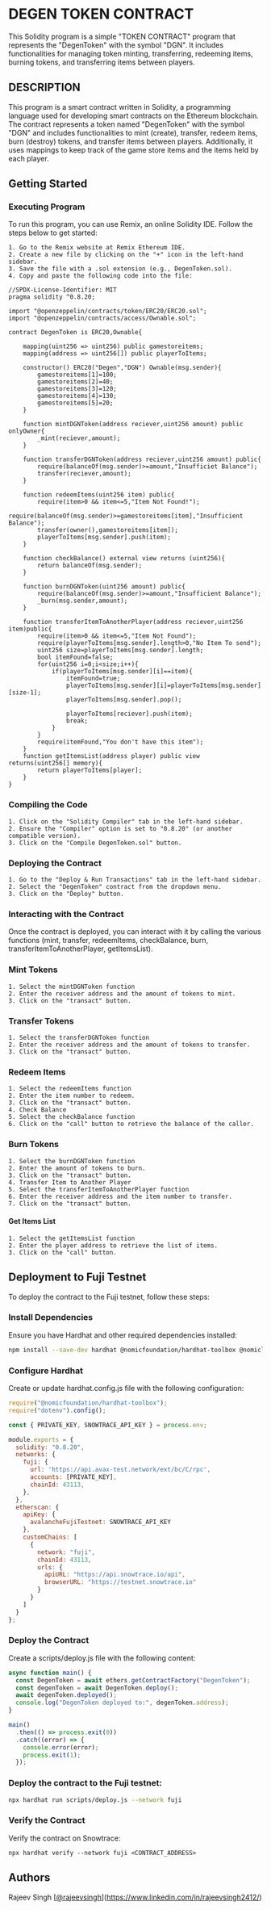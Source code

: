 # DEGEN TOKEN CONTRACT

This Solidity program is a simple "TOKEN CONTRACT" program that represents the "DegenToken" with the symbol "DGN". It includes functionalities for managing token minting, transferring, redeeming items, burning tokens, and transferring items between players.

## DESCRIPTION

This program is a smart contract written in Solidity, a programming language used for developing smart contracts on the Ethereum blockchain. The contract represents a token named "DegenToken" with the symbol "DGN" and includes functionalities to mint (create), transfer, redeem items, burn (destroy) tokens, and transfer items between players. Additionally, it uses mappings to keep track of the game store items and the items held by each player.

## Getting Started

### Executing Program

To run this program, you can use Remix, an online Solidity IDE. Follow the steps below to get started:

    1. Go to the Remix website at Remix Ethereum IDE.
    2. Create a new file by clicking on the "+" icon in the left-hand sidebar.
    3. Save the file with a .sol extension (e.g., DegenToken.sol).
    4. Copy and paste the following code into the file:

```solidity
//SPDX-License-Identifier: MIT
pragma solidity ^0.8.20;

import "@openzeppelin/contracts/token/ERC20/ERC20.sol";
import "@openzeppelin/contracts/access/Ownable.sol";

contract DegenToken is ERC20,Ownable{

    mapping(uint256 => uint256) public gamestoreitems;
    mapping(address => uint256[]) public playerToItems;

    constructor() ERC20("Degen","DGN") Ownable(msg.sender){
        gamestoreitems[1]=100;
        gamestoreitems[2]=40;
        gamestoreitems[3]=120;
        gamestoreitems[4]=130;
        gamestoreitems[5]=20;
    }

    function mintDGNToken(address reciever,uint256 amount) public onlyOwner{
        _mint(reciever,amount);
    }

    function transferDGNToken(address reciever,uint256 amount) public{
        require(balanceOf(msg.sender)>=amount,"Insufficiet Balance");
        transfer(reciever,amount);
    }

    function redeemItems(uint256 item) public{
        require(item>0 && item<=5,"Item Not Found!");
        require(balanceOf(msg.sender)>=gamestoreitems[item],"Insufficient Balance");
        transfer(owner(),gamestoreitems[item]);
        playerToItems[msg.sender].push(item);
    }

    function checkBalance() external view returns (uint256){
        return balanceOf(msg.sender);
    }

    function burnDGNToken(uint256 amount) public{
        require(balanceOf(msg.sender)>=amount,"Insufficient Balance");
        _burn(msg.sender,amount);
    }

    function transferItemToAnotherPlayer(address reciever,uint256 item)public{
        require(item>0 && item<=5,"Item Not Found");
        require(playerToItems[msg.sender].length>0,"No Item To send");
        uint256 size=playerToItems[msg.sender].length;
        bool itemFound=false;
        for(uint256 i=0;i<size;i++){
            if(playerToItems[msg.sender][i]==item){
                itemFound=true;
                playerToItems[msg.sender][i]=playerToItems[msg.sender][size-1];
                playerToItems[msg.sender].pop();

                playerToItems[reciever].push(item);
                break;
            }
        }
        require(itemFound,"You don't have this item");
    }
    function getItemsList(address player) public view returns(uint256[] memory){
        return playerToItems[player];
    }
}

```

### Compiling the Code
    1. Click on the "Solidity Compiler" tab in the left-hand sidebar.
    2. Ensure the "Compiler" option is set to "0.8.20" (or another compatible version).
    3. Click on the "Compile DegenToken.sol" button.

### Deploying the Contract
    1. Go to the "Deploy & Run Transactions" tab in the left-hand sidebar.
    2. Select the "DegenToken" contract from the dropdown menu.
    3. Click on the "Deploy" button.

### Interacting with the Contract
Once the contract is deployed, you can interact with it by calling the various functions (mint, transfer, redeemItems, checkBalance, burn, transferItemToAnotherPlayer, getItemsList).

### Mint Tokens
    1. Select the mintDGNToken function
    2. Enter the receiver address and the amount of tokens to mint.
    3. Click on the "transact" button.
### Transfer Tokens
    1. Select the transferDGNToken function
    2. Enter the receiver address and the amount of tokens to transfer.
    3. Click on the "transact" button.
### Redeem Items
    1. Select the redeemItems function
    2. Enter the item number to redeem.
    3. Click on the "transact" button.
    4. Check Balance
    5. Select the checkBalance function
    6. Click on the "call" button to retrieve the balance of the caller.
### Burn Tokens
    1. Select the burnDGNToken function
    2. Enter the amount of tokens to burn.
    3. Click on the "transact" button.
    4. Transfer Item to Another Player
    5. Select the transferItemToAnotherPlayer function
    6. Enter the receiver address and the item number to transfer.
    7. Click on the "transact" button.
#### Get Items List
    1. Select the getItemsList function
    2. Enter the player address to retrieve the list of items.
    3. Click on the "call" button.

## Deployment to Fuji Testnet
To deploy the contract to the Fuji testnet, follow these steps:

### Install Dependencies

Ensure you have Hardhat and other required dependencies installed:
```bash
npm install --save-dev hardhat @nomicfoundation/hardhat-toolbox @nomiclabs/hardhat-etherscan dotenv
```

### Configure Hardhat
Create or update hardhat.config.js file with the following configuration:

```javascript
require("@nomicfoundation/hardhat-toolbox");
require("dotenv").config();

const { PRIVATE_KEY, SNOWTRACE_API_KEY } = process.env;

module.exports = {
  solidity: "0.8.20",
  networks: {
    fuji: {
      url: 'https://api.avax-test.network/ext/bc/C/rpc',
      accounts: [PRIVATE_KEY],
      chainId: 43113,
    },
  },
  etherscan: {
    apiKey: {
      avalancheFujiTestnet: SNOWTRACE_API_KEY
    },
    customChains: [
      {
        network: "fuji",
        chainId: 43113,
        urls: {
          apiURL: "https://api.snowtrace.io/api",
          browserURL: "https://testnet.snowtrace.io"
        }
      }
    ]
  }
};
```
### Deploy the Contract

Create a scripts/deploy.js file with the following content:

```javascript
async function main() {
  const DegenToken = await ethers.getContractFactory("DegenToken");
  const degenToken = await DegenToken.deploy();
  await degenToken.deployed();
  console.log("DegenToken deployed to:", degenToken.address);
}

main()
  .then(() => process.exit(0))
  .catch((error) => {
    console.error(error);
    process.exit(1);
  });
```
### Deploy the contract to the Fuji testnet:
```bash
npx hardhat run scripts/deploy.js --network fuji
```
### Verify the Contract
Verify the contract on Snowtrace:
```
npx hardhat verify --network fuji <CONTRACT_ADDRESS>
```

## Authors

Rajeev Singh
[[@rajeevsingh]()](https://www.linkedin.com/in/rajeevsingh2412/)
